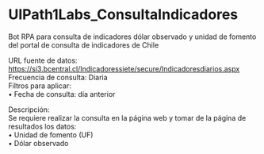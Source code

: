 # UIPath1Labs_ConsultaIndicadores
Bot RPA para consulta de indicadores dólar observado y unidad de fomento del portal de consulta de indicadores de Chile

URL	fuente	de	datos:    https://si3.bcentral.cl/Indicadoressiete/secure/Indicadoresdiarios.aspx   
Frecuencia	de	consulta:	Diaria    
Filtros	para	aplicar:	    
• Fecha	de	consulta:	día	anterior  

Descripción:    
Se	requiere	realizar	la	consulta	en	la	página	web	y	tomar	de	la	página	de resultados	los	datos:    
• Unidad	de	fomento	(UF)    
• Dólar	observado   

